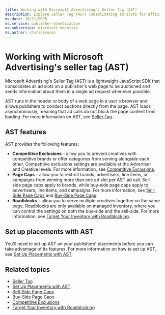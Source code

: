 ```yaml
---
title: Working with Microsoft Advertising's Seller Tag (AST)
description: Explore Seller Tag (AST) consolidating ad slots for efficient auctions. Run this lightweight JavaScript SDK asynchronously.
ms.date: 10/21/2025
ms.service: publisher-monetization
ms.subservice: microsoft-monetize
ms.author: shsrinivasan
---
```


# Working with Microsoft Advertising's seller tag (AST)

Microsoft Advertising's Seller Tag (AST) is a lightweight JavaScript SDK that consolidates all ad slots on a publisher's web page to be auctioned and sends information about them in a single ad request whenever possible.

AST runs in the header or body of a web page in a user's browser and allows publishers to conduct auctions directly from the page. AST loads asynchronously, meaning that ad calls do not block the page content from loading. For more information on AST, see [Seller Tag](../seller-tag/seller-tag.md).

## AST features

AST provides the following features:

- **Competitive Exclusions** - allow you to prevent creatives with competitive brands or offer categories from serving alongside each other. Competitive exclusions settings are available at the Advertiser and Creative levels. For more information, see [Competitive Exclusions](competitive-exclusions.md).
- **Page Caps** - allow you to restrict brands, advertisers, line items, or campaigns from winning more than one ad slot per AST ad call. Sell-side page caps apply to brands, while buy-side page caps apply to advertisers, line items, and campaigns. For more information, see [Sell-Side Page Caps](sell-side-page-caps.md) and [Buy-Side Page Caps](buy-side-page-caps.md).
- **Roadblocks** - allow you to serve multiple creatives together on the same page. Roadblocks are only available on managed inventory, where you can control the settings on both the buy-side and the sell-side. For more information, see [Target Your Inventory with Roadblocking](target-your-inventory-with-roadblocking.md).

## Set up placements with AST

You'll need to set up AST on your publishers' placements before you can take advantage of its features. For more information on how to set up AST, see [Set Up Placements with AST](../seller-tag/set-up-placements-with-ast.md).

## Related topics

- [Seller Tag](../seller-tag/seller-tag.md)
- [Set Up Placements with AST](../seller-tag/set-up-placements-with-ast.md)
- [Sell-Side Page Caps](sell-side-page-caps.md)
- [Buy-Side Page Caps](buy-side-page-caps.md)
- [Competitive Exclusions](competitive-exclusions.md)
- [Target Your Inventory with Roadblocking](target-your-inventory-with-roadblocking.md)